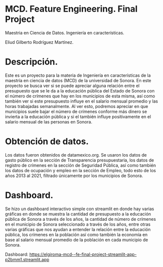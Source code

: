 # MCD. Feature Engineering. Final Project

Maestria en Ciencia de Datos.
Ingeniería en características.

Eliud Gilberto Rodríguez Martínez.


# Descripción.
Este es un proyecto para la materia de Ingeniería en características de la maestría en ciencia de datos (MCD) de la universidad de Sonora.
En este proyecto se busca ver si se puede apreciar alguna relación entre el presupuesto que se le da a la educación pública del Estado de Sonora con el número de crímenes que hay en los municipios de esta misma, así como también ver si este presupuesto influye en el salario mensual promedio y las horas trabajadas semanalmente. Al ver esto, podremos apreciar en que municipios suele bajar el número de crímenes conforme más dinero se invierta a la educación pública y si el también influye positivamente en el salario mensual de las personas en Sonora.

# Obtención de datos.
Los datos fueron obtenidos de datamexico.org. Se usaron los datos de gasto público en la sección de Transparencia presupuestaria, los datos de registro de crímenes en la sección de Seguridad Pública, así como también los datos de ocupación y empleo en la sección de Empleo, todo esto de los años 2013 al 2021, filtrado únicamente por los municipios de Sonora.

# Dashboard.
Se hizo un dashboard interactivo simple con streamlit en donde hay varias gráficas en donde se muestra la cantidad de presupuesto a la educación pública de Sonora a través de los años, la cantidad de número de crímenes en el municipio de Sonora seleccionado a través de los años, entre otras varias gráficas que nos ayudan a entender la relación entre la educación pública, los crímenes en la población así como también la economía en base al salario mensual promedio de la población en cada municipio de Sonora.

Dashboard: https://elgiroma-mcd--fe-final-project-streamlit-app-p2bmm1.streamlit.app
